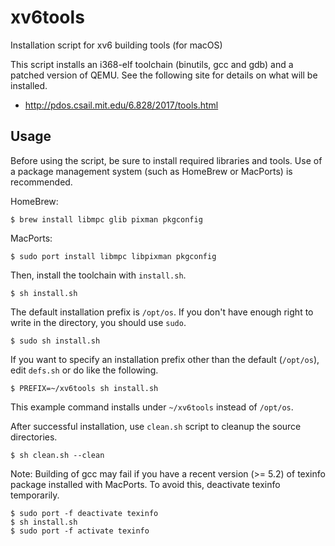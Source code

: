xv6tools
======
Installation script for xv6 building tools (for macOS)

This script installs an i368-elf toolchain (binutils, gcc and gdb) and a patched version of QEMU. See the following site for details on what will be installed.

* http://pdos.csail.mit.edu/6.828/2017/tools.html

Usage
------

Before using the script, be sure to install required libraries and tools. Use of a package management system (such as HomeBrew or MacPorts) is recommended.

HomeBrew:

    $ brew install libmpc glib pixman pkgconfig

MacPorts:

    $ sudo port install libmpc libpixman pkgconfig

Then, install the toolchain with `install.sh`.

    $ sh install.sh

The default installation prefix is `/opt/os`. If you don't have enough right to write in the directory, you should use `sudo`.

    $ sudo sh install.sh

If you want to specify an installation prefix other than the default (`/opt/os`), edit `defs.sh` or do like the following.

    $ PREFIX=~/xv6tools sh install.sh

This example command installs under `~/xv6tools` instead of `/opt/os`.

After successful installation, use `clean.sh` script to cleanup the source directories.

    $ sh clean.sh --clean

Note: Building of gcc may fail if you have a recent version (>= 5.2) of texinfo package installed with MacPorts. To avoid this, deactivate texinfo temporarily.

    $ sudo port -f deactivate texinfo
    $ sh install.sh
    $ sudo port -f activate texinfo


